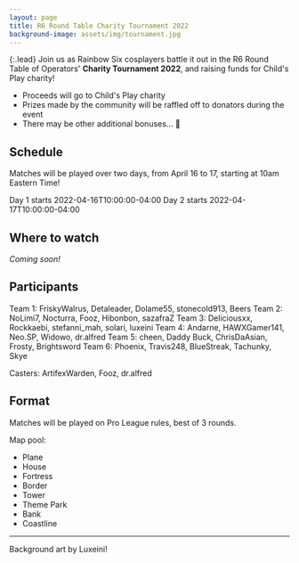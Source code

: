 ```yaml
---
layout: page
title: R6 Round Table Charity Tournament 2022
background-image: assets/img/tournament.jpg
---
```


{:.lead}
Join us as Rainbow Six cosplayers battle it out in the R6 Round Table of Operators' **Charity Tournament 2022**, and raising funds for Child's Play charity!

* Proceeds will go to Child's Play charity
* Prizes made by the community will be raffled off to donators during the event
* There may be other additional bonuses... 👀

## Schedule

Matches will be played over two days, from April 16 to 17, starting at 10am Eastern Time! 

Day 1 starts <span class="datetime">2022-04-16T10:00:00-04:00</span>
Day 2 starts <span class="datetime">2022-04-17T10:00:00-04:00</span>

## Where to watch

*Coming soon!*

## Participants

Team 1: FriskyWalrus, Detaleader, Dolame55, stonecold913, Beers
Team 2: NoLimi7, Nocturra, Fooz, Hibonbon, sazafraZ
Team 3: Deliciousxx, Rockkaebi, stefanni_mah, solari, luxeini 
Team 4: Andarne, HAWXGamer141, Neo.SP, Widowo, dr.alfred 
Team 5: cheen, Daddy Buck, ChrisDaAsian, Frosty, Brightsword 
Team 6: Phoenix, Travis248, BlueStreak, Tachunky, Skye

Casters: ArtifexWarden, Fooz, dr.alfred

## Format

Matches will be played on Pro League rules, best of 3 rounds. 

Map pool:
* Plane
* House
* Fortress
* Border
* Tower
* Theme Park
* Bank
* Coastline

-----

Background art by Luxeini!